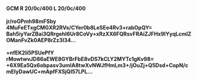 #### GCM R 20/0c/400 L 20/0c/400
**jr/roGPmh98mFSby**<br/>**4MuFeETxgCMGXR2RVs/CYer0b8LeSEe4Rv3+rabOpQY=**<br/>**Bah5iyYarZBai3QRrgehl6Ur8CoVy+xRzXX6FQRsvFRAiZJFHx9lYyqLcmlZOManFvZk0AEP8rZz3l34...**<br/><br/>
**+nfEK2li5PSUePfY**<br/>**rMowtwvJD86aEWE8GYBrFbE8vDS7kCLY2MYTc1gKv98=**<br/>**+6X9Ea5Qx6obpasv3umlA8twXvNWJfHmLm3+/jOuZj+Q5Dsd+CopN/cmEIyDawUC+mApfFXSjQI57LPL...**